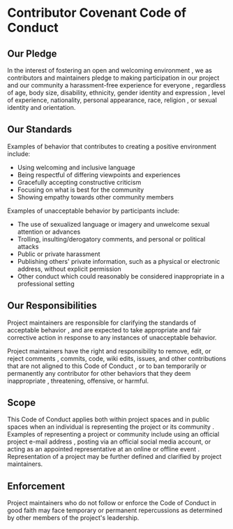 # Contributor Covenant Code of Conduct

## Our Pledge

In the interest of fostering an open and welcoming environment
, we as contributors and maintainers pledge to making participation
in our project and our community a harassment-free experience for everyone
, regardless of age, body size, disability, ethnicity, gender identity and expression
, level of experience, nationality, personal appearance, race, religion
, or sexual identity and orientation.

## Our Standards

Examples of behavior that contributes to creating a positive environment include:

* Using welcoming and inclusive language
* Being respectful of differing viewpoints and experiences
* Gracefully accepting constructive criticism
* Focusing on what is best for the community
* Showing empathy towards other community members

Examples of unacceptable behavior by participants include:

* The use of sexualized language or imagery and unwelcome sexual attention or advances
* Trolling, insulting/derogatory comments, and personal or political attacks
* Public or private harassment
* Publishing others' private information, such as a physical or electronic address, without explicit permission
* Other conduct which could reasonably be considered inappropriate in a professional setting

## Our Responsibilities

Project maintainers are responsible for clarifying the standards of acceptable behavior
, and are expected to take appropriate and fair corrective action in response to any instances of unacceptable behavior.

Project maintainers have the right and responsibility to remove, edit, or reject comments
, commits, code, wiki edits, issues, and other contributions that are not aligned to this Code of Conduct
, or to ban temporarily or permanently any contributor for other behaviors that they deem inappropriate
, threatening, offensive, or harmful.

## Scope

This Code of Conduct applies both within project spaces and in public spaces when an individual is representing the project or its community
. Examples of representing a project or community include using an official project e-mail address
, posting via an official social media account, or acting as an appointed representative at an online or offline event
. Representation of a project may be further defined and clarified by project maintainers.

## Enforcement

Project maintainers who do not follow or enforce the Code of Conduct in good faith may face temporary or permanent repercussions as determined by other members of the project's leadership.

